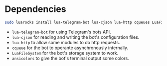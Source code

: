 
# Dependencies

```bash
sudo luarocks install lua-telegram-bot lua-cjson lua-http cqueues LuaFileSystem ansicolors
```

- `lua-telegram-bot` for using Telegram's bots API.
- `lua-cjson` for reading and writing the bot's configuration files.
- `lua-http` to allow some modules to do http requests.
- `cqueue` for the bot to operante asynchronously internally.
- `LuaFileSystem` for the bot's storage system to work.
- `ansicolors` to give the bot's terminal output some colors.

